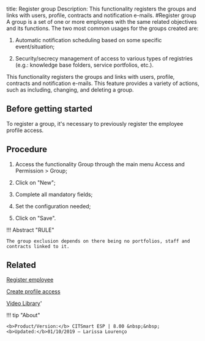 title: Register group
Description: This functionality registers the groups and links with users, profile, contracts and notification e-mails.
#Register group
A group is a set of one or more employees with the same related objectives and its functions.
The two most common usages for the groups created are:

1.	Automatic notification scheduling based on some specific event/situation;

2.	Security/secrecy management of access to various types of registries (e.g.: knowledge base folders, service portfolios, etc.).

This functionality registers the groups and links with users, profile, contracts and notification e-mails.
This feature provides a variety of actions, such as including, changing, and deleting a group.

Before getting started
--------------------------

To register a group, it's necessary to previously register the employee profile
access.

Procedure
-------------

1.  Access the functionality Group through the main menu Access and Permission
    \> Group;

2.  Click on "New";

3.  Complete all mandatory fields;

4.  Set the configuration needed;

5.  Click on "Save".


!!! Abstract "RULE"

    The group exclusion depends on there being no portfolios, staff and
    contracts linked to it.

Related
-----------

[Register employee](/en-us/citsmart-esp-8/initial-settings/access-settings/user/register-employee.html)

[Create profile access](/en-us/citsmart-esp-8/initial-settings/access-settings/profile/create-profile-access.html)

<i class='fa fa-youtube-play  fa-2x' style='color:#97ce17;vertical-align: middle;'> </i> [Video Library](https://www.youtube.com/playlist?list=PLB5qK2uzf2ROVt1SUUxco2tWF8E99_eva)'

!!! tip "About"

    <b>Product/Version:</b> CITSmart ESP | 8.00 &nbsp;&nbsp;
    <b>Updated:</b>01/10/2019 – Larissa Lourenço

